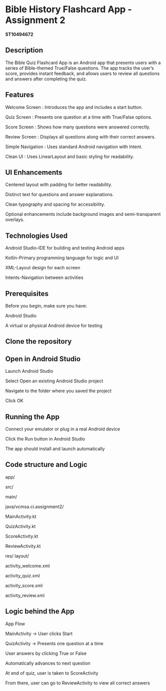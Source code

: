 # Bible History Flashcard App - Assignment 2

**ST10494672**

## Description

The Bible Quiz Flashcard App is an Android app that presents users with a series of Bible-themed True/False questions. 
The app tracks the user’s score, provides instant feedback, and allows users to review all questions and answers after completing the quiz.

## Features
Welcome Screen : Introduces the app and includes a start button.

Quiz Screen : Presents one question at a time with True/False options.

Score Screen : Shows how many questions were answered correctly.

Review Screen : Displays all questions along with their correct answers.

Simple Navigation : Uses standard Android navigation with Intent.

Clean UI : Uses LinearLayout and basic styling for readability.

## UI Enhancements
Centered layout with padding for better readability.

Distinct text for questions and answer explanations.

Clean typography and spacing for accessibility.

Optional enhancements include background images and semi-transparent overlays.

## Technologies Used 
Android Studio-IDE for building and testing Android apps

Kotlin-Primary programming language for logic and UI

XML-Layout design for each screen

Intents-Navigation between activities

## Prerequisites
Before you begin, make sure you have:

Android Studio 

A virtual or physical Android device for testing
## Clone the repository

## Open in Android Studio

Launch Android Studio

Select Open an existing Android Studio project

Navigate to the folder where you saved the project

Click OK

## Running the App

Connect your emulator or plug in a real Android device

Click the Run button in Android Studio

The app should install and launch automatically

## Code structure and Logic 
app/

src/

 main/
 
java/vcmsa.ci.assignment2/

MainActivity.kt
      
QuizActivity.kt
      
  ScoreActivity.kt
       
 ReviewActivity.kt
      
res/
  layout/
          
activity_welcome.xml
          
   activity_quiz.xml
     
 activity_score.xml
          
 activity_review.xml
           
## Logic behind the App

App Flow

MainActivity → User clicks Start

QuizActivity → Presents one question at a time

User answers by clicking True or False

Automatically advances to next question

At end of quiz, user is taken to ScoreActivity

From there, user can go to ReviewActivity to view all correct answers


